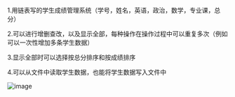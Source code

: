 
1.用链表写的学生成绩管理系统（学号，姓名，英语，政治，数学，专业课，总分）

2.可以进行增删查改，以及显示全部，每种操作在操作过程中可以重复多次（例如可以一次性增加多条学生数据）

3.显示全部时可以选择按总分排序和按成绩排序

4.可以从文件中读取学生数据，也能将学生数据写入文件中

![image](https://github.com/w-phenix/studentAchievementManagementSystem/blob/master/%E6%95%88%E6%9E%9C%E5%9B%BE/%E6%98%BE%E7%A4%BA%E5%85%A8%E9%83%A8.png)
